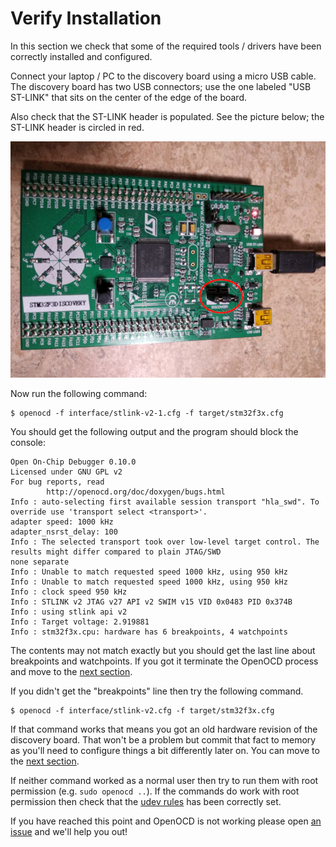 # Verify Installation

In this section we check that some of the required tools / drivers have been
correctly installed and configured.

Connect your laptop / PC to the discovery board using a micro USB cable. The
discovery board has two USB connectors; use the one labeled "USB ST-LINK" that
sits on the center of the edge of the board.

Also check that the ST-LINK header is populated. See the picture below; the
ST-LINK header is circled in red.

<p align="center">
<img title="Connected discovery board" src="../../assets/verify.jpeg">
</p>

Now run the following command:

``` console
$ openocd -f interface/stlink-v2-1.cfg -f target/stm32f3x.cfg
```

You should get the following output and the program should block the console:

``` text
Open On-Chip Debugger 0.10.0
Licensed under GNU GPL v2
For bug reports, read
        http://openocd.org/doc/doxygen/bugs.html
Info : auto-selecting first available session transport "hla_swd". To override use 'transport select <transport>'.
adapter speed: 1000 kHz
adapter_nsrst_delay: 100
Info : The selected transport took over low-level target control. The results might differ compared to plain JTAG/SWD
none separate
Info : Unable to match requested speed 1000 kHz, using 950 kHz
Info : Unable to match requested speed 1000 kHz, using 950 kHz
Info : clock speed 950 kHz
Info : STLINK v2 JTAG v27 API v2 SWIM v15 VID 0x0483 PID 0x374B
Info : using stlink api v2
Info : Target voltage: 2.919881
Info : stm32f3x.cpu: hardware has 6 breakpoints, 4 watchpoints
```

The contents may not match exactly but you should get the last line about
breakpoints and watchpoints. If you got it terminate the OpenOCD process and
move to the [next section].

[next section]: /install/hardware.html

If you didn't get the "breakpoints" line then try the following command.

``` console
$ openocd -f interface/stlink-v2.cfg -f target/stm32f3x.cfg
```

If that command works that means you got an old hardware revision of the
discovery board. That won't be a problem but commit that fact to memory as
you'll need to configure things a bit differently later on. You can move to the
[next section].

If neither command worked as a normal user then try to run them with root
permission (e.g. `sudo openocd ..`). If the commands do work with root
permission then check that the [udev rules] has been correctly set.

[udev rules]: /install/linux.html

If you have reached this point and OpenOCD is not working please open [an issue]
and we'll help you out!

[an issue]: https://github.com/rust-embedded/book/issues

